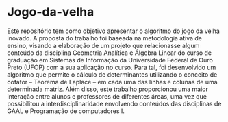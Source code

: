 # Jogo-da-velha
Este repositório tem como objetivo apresentar o algoritmo do jogo da velha  inovado. A proposta do trabalho foi baseada na metodologia ativa de ensino, visando a elaboração de um projeto que relacionasse algum conteúdo da disciplina  Geometria Analítica e Álgebra Linear do curso de graduação em Sistemas de Informação da Universidade Federal de Ouro Preto (UFOP) com a sua aplicação no curso.  Para tal, foi desenvolvido um algoritmo que permite o cálculo de determinantes utilizando o conceito de cofator – Teorema de Laplace – em cada uma das linhas e colunas de uma determinada matriz. Além disso, este trabalho proporcionou uma maior interação entre alunos e professores de diferentes áreas, uma vez que possibilitou a interdisciplinaridade envolvendo conteúdos das disciplinas de GAAL e Programação  de computadores I.
